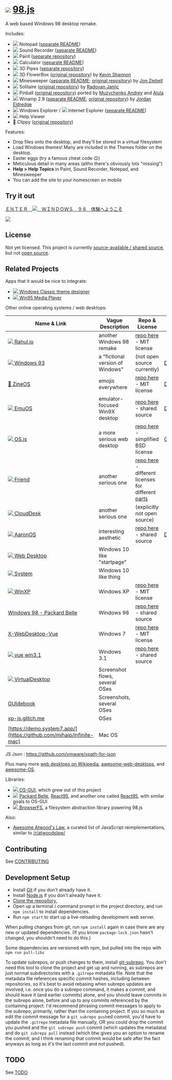 
# ![](images/icons/windows-update-32x32.png) [98.js](https://98.js.org)

A web based Windows 98 desktop remake.

Includes:
* ![](images/icons/notepad-16x16.png) Notepad ([separate README](programs/notepad/README.md))
* ![](images/icons/speaker-16x16.png) Sound Recorder ([separate README](programs/sound-recorder/README.md))
* ![](images/icons/paint-16x16.png) Paint ([separate repository](https://github.com/1j01/jspaint))
* ![](images/icons/calculator-16x16.png) Calculator ([separate README](programs/calculator/README.md))
* ![](images/icons/pipes-16x16.png) 3D Pipes ([separate repository](https://github.com/1j01/pipes))
* ![](images/icons/pipes-16x16.png) 3D FlowerBox ([original repository](https://github.com/kevin-shannon/3D-FlowerBox)) by [Kevin Shannon](https://github.com/kevin-shannon)
* ![](images/icons/minesweeper-16x16.png) Minesweeper ([separate README](programs/minesweeper/README.md); [original repository](https://github.com/ziebelje/minesweeper)) by [Jon Ziebell](https://github.com/ziebelje/)
* ![](images/icons/solitaire-16x16.png) Solitaire ([original repository](https://github.com/rjanjic/js-solitaire)) by [Radovan Janjic](https://github.com/rjanjic)
* ![](images/icons/pinball-16x16.png) Pinball ([original repository](https://github.com/alula/SpaceCadetPinball)) ported by [Muzychenko Andrey](https://github.com/k4zmu2a) and [Alula](https://github.com/alula)
* ![](images/icons/winamp2-16x16.png) Winamp 2.9 ([separate README](programs/winamp/README.md); [original repository](https://github.com/captbaritone/webamp)) by [Jordan Eldredge](https://jordaneldredge.com/)
* ![](images/icons/folder-open-16x16.png) Windows Explorer / ![](images/icons/internet-explorer-16x16.png) Internet Explorer ([separate README](programs/explorer/README.md))
* ![](images/icons/chm-16x16.png) Help Viewer
* 📎 Clippy ([original repository](https://github.com/smore-inc/clippy.js))

Features:
* Drop files onto the desktop, and they'll be stored in a virtual filesystem
* Load Windows themes! Many are included in the Themes folder on the desktop.
* Easter eggs (try a famous cheat code 😉)
* Meticulous detail in many areas (altho there's obviously lots "missing")
* **Help > Help Topics** in Paint, Sound Recorder, Notepad, and Minesweeper
* You can add the site to your homescreen on mobile

## Try it out

[ ＥＮＴＥＲ　![](images/icons/windows-update-16x16.png)　ＷＩＮＤＯＷＳ　９８　体験へようこそ](https://98.js.org/)

[![](images/3d.jpg)](https://98.js.org/)

## License

Not yet licensed.
This project is currently [source-available / shared source](https://en.wikipedia.org/wiki/Source-available_software), but not [open source](https://en.wikipedia.org/wiki/Open-source_software).

## Related Projects

Apps that it would be nice to integrate:
* [![](images/icons/settings-16x16.png) Windows Classic theme designer](https://github.com/tpenguinltg/winclassic)
* [![](images/icons/media-player-16x16.png) Win95 Media Player](https://benwiley4000.github.io/win95-media-player/)

Other online operating systems / web desktops:

| Name & Link                                                                                           | Vague Description                | Repo & License                                                                                                                                         | Chat                                    |
|-------------------------------------------------------------------------------------------------------|----------------------------------|--------------------------------------------------------------------------------------------------------------------------------------------------------|-----------------------------------------|
| [![](images/start.png)&nbsp;Rahul.io](https://rahul.io/)                                              | another Windows 98 remake        | [repo here](https://github.com/lolstring/window98-html-css-js) - MIT license                                                                           |                                         |
| [![](images/icons/windows-93-16x16.png)&nbsp;Windows&nbsp;93](https://www.windows93.net/)             | a "fictional version of Windows" | (not open source currently)                                                                                                                            | [Discord](https://discord.gg/vAmMu7q)   |
| [🏡 ZineOS](https://whimsy.space/)                                                                     | emojis everywhere                | [repo here](https://github.com/STRd6/zine) - MIT license                                                                                               | [Discord](https://discord.gg/tUj4zYA)   |
| [![](images/icons/emuos-16x16.png)&nbsp;EmuOS](https://emupedia.net/beta/emuos/)                      | emulator-focused Win9X desktop   | [repo here](https://github.com/Emupedia/emupedia.github.io) - shared source                                                                            | [Discord](https://discord.gg/5u4VR9v)   |
| [![](images/icons/os-js-16x16.png)&nbsp;OS.js](https://www.os-js.org/)                                | a more serious web desktop       | [repo here](https://github.com/os-js/OS.js) - simplified BSD license                                                                                   | [Gitter](https://gitter.im/os-js/OS.js) |
| [![](images/icons/friend-16x16.png)&nbsp;Friend](https://friendup.cloud/)                             | another serious one              | [repo here](https://github.com/FriendUPCloud/friendup) - different licenses for different [parts](https://github.com/FriendUPCloud/friendup#licensing) |                                         |
| [![](images/icons/clouddesk-16x16.png)&nbsp;CloudDesk](http://altaica.altervista.org/)                | another serious one              | (explicitly not open source)                                                                                                                           |                                         |
| [![](images/icons/aaronos-16x16.png)&nbsp;AaronOS](https://aaronos.dev/AaronOS/aosBeta.php)           | interesting aesthetic            | [repo here](https://github.com/MineAndCraft12/AaronOS) - shared source                                                                                 | [Discord](https://discord.gg/eWDac7E)   |
| [![](images/icons/webdesktop-16x16.png)&nbsp;Web&nbsp;Desktop](https://webdesktop.net/)               | Windows 10 like "startpage"      |                                                                                                                                                        |                                         |
| [![](images/icons/system-16x16.png)&nbsp;System](https://system-developer-beta.000webhostapp.com/)    | Windows 10 like thing            |                                                                                                                                                        |                                         |
| [![](images/icons/winxp-doge-16x16.png)&nbsp;WinXP](https://winxp.now.sh/)                            | Windows XP                       | [repo here](https://github.com/ShizukuIchi/winXP/) - MIT license                                                                                       |                                         |
| [Windows 98 - Packard Belle](https://packard-belle.netlify.com/)                                      | Windows 98                       | [repo here](https://github.com/padraigfl/packard-belle-desktop) - shared source                                                                        |                                         |
| [X-WebDesktop-Vue](http://47.93.49.248/X-WebDesktop-Vue/)                                             | Windows 7                        | [repo here](https://github.com/OXOYO/X-WebDesktop-Vue) - MIT license                                                                                   |                                         |
| [![](images/icons/vue-win3.1-16x16.png)&nbsp;vue win3.1](https://disjfa.github.io/vue-win-3.1/)       | Windows 3.1                      | [repo here](https://github.com/disjfa/vue-win-3.1) - shared source                                                                                     |                                         |
| [![](images/icons/virtualdesktop.org-16x16.png)&nbsp;VirtualDesktop](http://virtualdesktop.org/)      | Screenshot flows, several OSes   |                                                                                                                                                        |                                         |
| [GUIdebook](https://guidebookgallery.org/guis/windows/)                                               | Screenshots, several OSes        |                                                                                                                                                        |                                        | |
| [xp-js.glitch.me](https://xp-js.glitch.me/)                                               | OSes        |                                                                                                                                                        |                                        |                 
                                                                                                                             |                                        | |
| [https://demo.system7.app/](https://github.com/mihaip/infinite-mac)                                               | Mac OS        |                                                                                                                                                        |                                        |                 
JS Json : https://github.com/vmware/xpath-for-json


Plus many more [web desktops on Wikipedia](https://en.wikipedia.org/wiki/Web_desktop),
[awesome-web-desktops](https://github.com/syxanash/awesome-web-desktops),
and [awesome-OS](https://github.com/zriyans/awesome-OS).

Libraries:
* [![](images/icons/task-16x16.png) OS-GUI](https://os-gui.js.org), which grew out of this project
* ![](images/icons/task-16x16.png) [Packard Belle](https://github.com/padraigfl/packard-belle/),
  [React95](https://github.com/React95/React95/),
  and another one called [React95](https://github.com/arturbien/React95), with similar goals to OS-GUI
* [![](images/icons/folder-16x16.png) BrowserFS](https://github.com/jvilk/BrowserFS), a filesystem abstraction library powering 98.js

Also:
* [Awesome Atwood's Law](https://github.com/captbaritone/awesome-attwoods-law), a curated list of JavaScript reimplementations, similar to [/r/atwoodslaw/](https://www.reddit.com/r/atwoodslaw/)

## Contributing

See [CONTRIBUTING](CONTRIBUTING.md)

## Development Setup

- Install [Git](https://git-scm.com/) if you don't already have it.
- Install [Node.js](https://nodejs.org/) if you don't already have it.
- [Clone the repository.](https://docs.github.com/en/github/creating-cloning-and-archiving-repositories/cloning-a-repository)
- Open up a terminal / command prompt in the project directory, and run `npm install` to install dependencies.
- Run `npm start` to start up a live-reloading development web server.

When pulling changes from git, run `npm install` again in case there are any new or updated dependencies.
(If you know `package-lock.json` hasn't changed, you shouldn't need to do this.)

Some dependencies are versioned with npm, but pulled into the repo with `npm run pull-libs`

To update subrepos, or push changes to them, install [git-subrepo](https://github.com/ingydotnet/git-subrepo). You don't need this tool to clone the project and get up and running, as subrepos are just normal subdirectories with a `.gitrepo` metadata file.
Note that the metadata file references specific commit hashes, including between repositories, so it's best to avoid rebasing when subrepo updates are involved, i.e. once you do a subrepo command, it makes a commit, and should leave it (and earlier commits) alone, and you should leave commits in the subrepo alone, before and up to any commits referenced by the containing project.
I'd recommend phrasing commit messages to apply to the subrepo, primarily, rather than the containing project.
If you so much as edit the commit message for a `git subrepo push`ed commit, you'd have to update the `.gitrepo` metadata file manually,
OR you could drop the commit you pushed and the `git subrepo push` commit (which updates the metadata) and do `git subrepo pull` instead (which btw gives you an option to rename the commit; and I think renaming that commit would be safe after the fact anyways as long as it's the last commit and not pushed).

## TODO

See [TODO](TODO.md)
